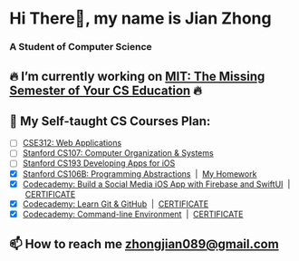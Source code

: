 Hi There👋, my name is Jian Zhong
===

### A Student of Computer Science

🔥 I’m currently working on [MIT: The Missing Semester of Your CS Education](https://missing.csail.mit.edu) 🔥
---

🌱 My Self-taught CS Courses Plan:
---
- [ ] [CSE312: Web Applications](https://cse312.com)
- [ ] [Stanford CS107: Computer Organization & Systems](https://cs.stanford.edu/degrees/undergrad/Requirements.shtml) 
- [ ] [Stanford CS193 Developing Apps for iOS](https://cs193p.sites.stanford.edu)
- [x] [Stanford CS106B: Programming Abstractions](https://web.stanford.edu/class/archive/cs/cs106b/cs106b.1192/) &nbsp;| &nbsp;[My Homework](https://github.com/a2677331/My-Solutions-Stanford-CS106B-HW)
- [x] [Codecademy: Build a Social Media iOS App with Firebase and SwiftUI](https://www.codecademy.com/learn/paths/build-a-social-media-ios-app-with-firebase-and-swiftui) &nbsp;| &nbsp;[CERTIFICATE](https://www.codecademy.com/profiles/jianZ5320566309/certificates/61e87909d59db0001779401a)
- [x] [Codecademy: Learn Git & GitHub](https://www.codecademy.com/learn/learn-git) &nbsp;| &nbsp;[CERTIFICATE](https://www.codecademy.com/profiles/jianZ5320566309/certificates/a8ab218d5950c29861635cc0bf12fd13)
- [x] [Codecademy: Command-line Environment](https://www.codecademy.com/learn/learn-the-command-line) &nbsp;| &nbsp;[CERTIFICATE](https://www.codecademy.com/profiles/jianZ5320566309/certificates/c87ba0541f8be78bc2f4ba1128233f6f)

📫 How to reach me zhongjian089@gmail.com
---
